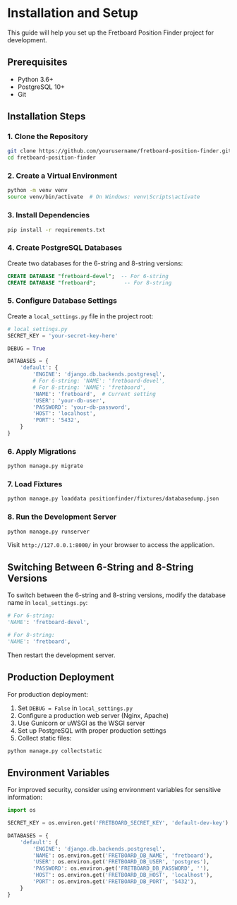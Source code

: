 # Installation and Setup

This guide will help you set up the Fretboard Position Finder project for development.

## Prerequisites

- Python 3.6+
- PostgreSQL 10+
- Git

## Installation Steps

### 1. Clone the Repository

```bash
git clone https://github.com/yourusername/fretboard-position-finder.git
cd fretboard-position-finder
```

### 2. Create a Virtual Environment

```bash
python -m venv venv
source venv/bin/activate  # On Windows: venv\Scripts\activate
```

### 3. Install Dependencies

```bash
pip install -r requirements.txt
```

### 4. Create PostgreSQL Databases

Create two databases for the 6-string and 8-string versions:

```sql
CREATE DATABASE "fretboard-devel";  -- For 6-string
CREATE DATABASE "fretboard";         -- For 8-string
```

### 5. Configure Database Settings

Create a `local_settings.py` file in the project root:

```python
# local_settings.py
SECRET_KEY = 'your-secret-key-here'

DEBUG = True

DATABASES = {
    'default': {
        'ENGINE': 'django.db.backends.postgresql',
        # For 6-string: 'NAME': 'fretboard-devel',
        # For 8-string: 'NAME': 'fretboard',
        'NAME': 'fretboard',  # Current setting
        'USER': 'your-db-user',
        'PASSWORD': 'your-db-password',
        'HOST': 'localhost',
        'PORT': '5432',
    }
}
```

### 6. Apply Migrations

```bash
python manage.py migrate
```

### 7. Load Fixtures

```bash
python manage.py loaddata positionfinder/fixtures/databasedump.json
```

### 8. Run the Development Server

```bash
python manage.py runserver
```

Visit `http://127.0.0.1:8000/` in your browser to access the application.

## Switching Between 6-String and 8-String Versions

To switch between the 6-string and 8-string versions, modify the database name in `local_settings.py`:

```python
# For 6-string:
'NAME': 'fretboard-devel',

# For 8-string:
'NAME': 'fretboard',
```

Then restart the development server.

## Production Deployment

For production deployment:

1. Set `DEBUG = False` in `local_settings.py`
2. Configure a production web server (Nginx, Apache)
3. Use Gunicorn or uWSGI as the WSGI server
4. Set up PostgreSQL with proper production settings
5. Collect static files:

```bash
python manage.py collectstatic
```

## Environment Variables

For improved security, consider using environment variables for sensitive information:

```python
import os

SECRET_KEY = os.environ.get('FRETBOARD_SECRET_KEY', 'default-dev-key')

DATABASES = {
    'default': {
        'ENGINE': 'django.db.backends.postgresql',
        'NAME': os.environ.get('FRETBOARD_DB_NAME', 'fretboard'),
        'USER': os.environ.get('FRETBOARD_DB_USER', 'postgres'),
        'PASSWORD': os.environ.get('FRETBOARD_DB_PASSWORD', ''),
        'HOST': os.environ.get('FRETBOARD_DB_HOST', 'localhost'),
        'PORT': os.environ.get('FRETBOARD_DB_PORT', '5432'),
    }
}
```
